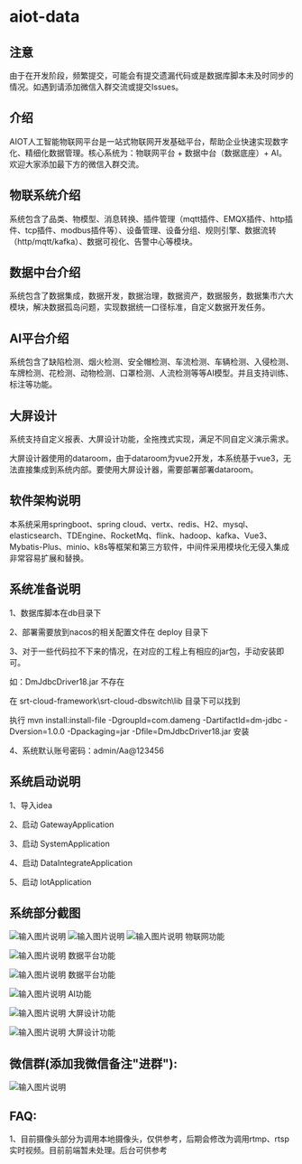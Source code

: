 # aiot-data

## 注意
由于在开发阶段，频繁提交，可能会有提交遗漏代码或是数据库脚本未及时同步的情况。如遇到请添加微信入群交流或提交Issues。

## 介绍
AIOT人工智能物联网平台是一站式物联网开发基础平台，帮助企业快速实现数字化、精细化数据管理。核心系统为：物联网平台 + 数据中台（数据底座）+ AI。
欢迎大家添加最下方的微信入群交流。

## 物联系统介绍
  系统包含了品类、物模型、消息转换、插件管理（mqtt插件、EMQX插件、http插件、tcp插件、modbus插件等）、设备管理、设备分组、规则引擎、数据流转（http/mqtt/kafka）、数据可视化、告警中心等模块。

## 数据中台介绍
  系统包含了数据集成，数据开发，数据治理，数据资产，数据服务，数据集市六大模块，解决数据孤岛问题，实现数据统一口径标准，自定义数据开发任务。

## AI平台介绍
  系统包含了缺陷检测、烟火检测、安全帽检测、车流检测、车辆检测、入侵检测、车牌检测、花检测、动物检测、口罩检测、人流检测等等AI模型。并且支持训练、标注等功能。

## 大屏设计
  系统支持自定义报表、大屏设计功能，全拖拽式实现，满足不同自定义演示需求。

大屏设计器使用的dataroom，由于dataroom为vue2开发，本系统基于vue3，无法直接集成到系统内部。要使用大屏设计器，需要部署部署dataroom。

## 软件架构说明
  本系统采用springboot、spring cloud、vertx、redis、H2、mysql、elasticsearch、TDEngine、RocketMq、flink、hadoop、kafka、Vue3、Mybatis-Plus、minio、k8s等框架和第三方软件，中间件采用模块化无侵入集成非常容易扩展和替换。


## 系统准备说明
1、数据库脚本在db目录下

2、部署需要放到nacos的相关配置文件在 deploy 目录下

3、对于一些代码拉不下来的情况，在对应的工程上有相应的jar包，手动安装即可。

如：DmJdbcDriver18.jar 不存在

在 srt-cloud-framework\srt-cloud-dbswitch\lib 目录下可以找到

执行 mvn install:install-file -DgroupId=com.dameng -DartifactId=dm-jdbc -Dversion=1.0.0 -Dpackaging=jar -Dfile=DmJdbcDriver18.jar 安装

4、系统默认账号密码：admin/Aa@123456


## 系统启动说明
1、导入idea

2、启动 GatewayApplication

3、启动 SystemApplication

4、启动 DataIntegrateApplication

5、启动 IotApplication


## 系统部分截图
![输入图片说明](images/iot1.jpg)
![输入图片说明](images/iot2.jpg)
![输入图片说明](images/iot3.jpg)
  物联网功能

![输入图片说明](images/data1.jpg)
  数据平台功能

![输入图片说明](images/data2.jpg)
  数据平台功能

![输入图片说明](images/AI1.jpg)
  AI功能

![输入图片说明](images/screen1.jpg)
  大屏设计功能

![输入图片说明](images/screen2.jpg)
  大屏设计功能




## 微信群(添加我微信备注"进群"):
![输入图片说明](%E5%BE%AE%E4%BF%A1%E6%88%AA%E5%9B%BE_20240325121359.png)

## FAQ:
1、目前摄像头部分为调用本地摄像头，仅供参考，后期会修改为调用rtmp、rtsp实时视频。目前前端暂未处理。后台可供参考

